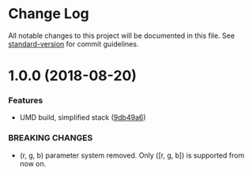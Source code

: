 # Change Log

All notable changes to this project will be documented in this file. See [standard-version](https://github.com/conventional-changelog/standard-version) for commit guidelines.

<a name="1.0.0"></a>
# 1.0.0 (2018-08-20)


### Features

* UMD build, simplified stack ([9db49a6](https://github.com/tmcw/deuteranopia/commit/9db49a6))


### BREAKING CHANGES

* (r, g, b) parameter system removed. Only
([r, g, b]) is supported from now on.
